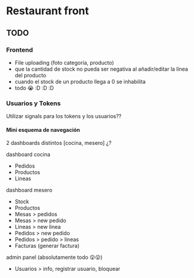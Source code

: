 # Restaurant front

## TODO

### Frontend

* File uploading (foto categoría, producto)
* que la cantidad de stock no pueda ser negativa al añadir/editar la línea del producto
* cuando el stock de un producto llega a 0 se inhabilita
* todo 😭 :D :D :D

### Usuarios y Tokens

Utilizar signals para los tokens y los usuarios??

#### Mini esquema de navegación

2 dashboards distintos [cocina, mesero] ¿?

dashboard cocina

* Pedidos
* Productos
* Lineas

dashboard mesero

* Stock
* Productos
* Mesas > pedidos
* Mesas > new pedido
* Lineas > new linea
* Pedidos > new pedido
* Pedidos > pedido > lineas
* Facturas (generar factura)

admin panel (absolutamente todo 😲😲)

* Usuarios > info, registrar usuario, bloquear
